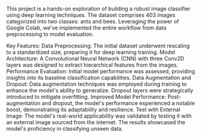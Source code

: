 This project is a hands-on exploration of building a robust image classifier using deep learning techniques.
The dataset comprises 403 images categorized into two classes: ants and bees. Leveraging the power of Google Colab, we've implemented the entire workflow from data preprocessing to model evaluation.

Key Features:
Data Preprocessing:
The initial dataset underwent rescaling to a standardized size, preparing it for deep learning training.
Model Architecture:
A Convolutional Neural Network (CNN) with three Conv2D layers was designed to extract hierarchical features from the images.
Performance Evaluation:
Initial model performance was assessed, providing insights into its baseline classification capabilities.
Data Augmentation and Dropout:
Data augmentation techniques was employed during training to enhance the model's ability to generalize. Dropout layers were strategically introduced to mitigate overfitting.
Improved Model Performance:
Post-augmentation and dropout, the model's performance experienced a notable boost, demonstrating its adaptability and resilience.
Test with External Image:
The model's real-world applicability was validated by testing it with an external image sourced from the internet. The results showcased the model's proficiency in classifying unseen data.
